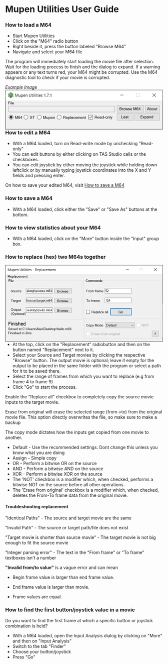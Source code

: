 # Mupen Utilities User Guide
 
### How to load a M64
- Start Mupen Utilities
- Click on the "M64" radio button
- Right beside it, press the button labeled "Browse M64"
- Navigate and select your M64 file

The program will immediately start loading the movie file after selection. Wait for the loading process to finish and the dialog to expand.
If a warning appears or any text turns red, your M64 might be corrupted. Use the M64 diagnostic tool to check if your movie is corrupted. 

_Example Image_
<img src="https://github.com/Aurumaker72/MupenUtilities/blob/main/mupenutilities-1.PNG" align="right" />

### How to edit a M64
- With a M64 loaded, turn on Read-write mode by unchecking "Read-only"
- You can edit buttons by either clicking on TAS Studio cells or the checkboxes.
- You can edit joystick by either moving the joystick while holding down leftclick or by manually typing joystick coordinates into the X and Y fields and pressing enter.

On how to save your edited M64, visit [How to save a M64](###how-to-save-a-m64)  

### How to save a M64
- With a M64 loaded, click either the "Save" or "Save As" buttons at the bottom.

### How to view statistics about your M64
- With a M64 loaded, click on the "More" button inside the "Input" group box.

### How to replace (hex) two M64s together

<img src="https://github.com/Aurumaker72/MupenUtilities/blob/main/mupenutilities-2.PNG" align="left" />

- At the top, click on the "Replacement" radiobutton and then on the button named "Replacement" next to it.
- Select your Source and Target movies by clicking the respective "Browse" button. The output movie is optional; leave it empty for the output to be placed in the same folder with the program or select a path for it to be saved there.
- Select the range of frames from which you want to replace (e.g from frame 4 to frame 9)
- Click "Go" to start the process.

Enable the "Replace all" checkbox to completely copy the source movie inputs to the target movie. 

Erase from original will erase the selected range (from->to) from the original movie file. This option directly overwrites the file, so make sure to make a backup

The copy mode dictates how the inputs get copied from one movie to another.
- Default - Use the recommended settings. Dont change this unless you know what you are doing
- Assign - Simple copy
- OR - Perform a bitwise OR on the source
- AND - Perform a bitwise AND on the source
- XOR - Perform a bitwise XOR on the source
- The 'NOT' checkbox is a modifier which, when checked, performs a bitwise NOT on the source before all other operations.
- The 'Erase from original' checkbox is a modifier which, when checked, deletes the From-To frame data from the original movie.

#### Troubleshooting replacement
"Identical Paths" - The source and target movie are the same

"Invalid Path" - The source or target path/file does not exist

"Target movie is shorter than source movie" - The target movie is not big enough to fit the source movie

"Integer parsing error" - The text in the "From frame" or "To frame" textboxes isn't a number

**"Invalid from/to value"** is a vague error and can mean

- Begin frame value is larger than end frame value.

- End frame value is larger than movie.

- Frame values are equal.

### How to find the first button/joystick value in a movie
Do you want to find the first frame at which a specific button or joystick combination is held?
- With a M64 loaded, open the Input Analysis dialog by clicking on "More" and then on "Input Analysis"
- Switch to the tab "Finder"
- Choose your button/joystick
- Press "Go"
